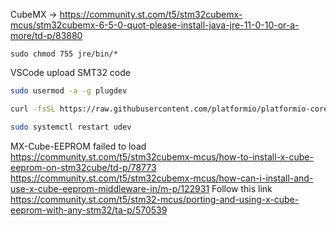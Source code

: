 CubeMX 
-> https://community.st.com/t5/stm32cubemx-mcus/stm32cubemx-6-5-0-quot-please-install-java-jre-11-0-10-or-a-more/td-p/83880
```
sudo chmod 755 jre/bin/*
```
VSCode upload SMT32 code
```bash
sudo usermod -a -g plugdev
```
```bash
curl -fsSL https://raw.githubusercontent.com/platformio/platformio-core/develop/platformio/assets/system/99-platformio-udev.rules | sudo tee /etc/udev/rules.d/99-platformio-udev.rules
```
```bash
sudo systemctl restart udev
```

MX-Cube-EEPROM failed to load
https://community.st.com/t5/stm32cubemx-mcus/how-to-install-x-cube-eeprom-on-stm32cube/td-p/78773
https://community.st.com/t5/stm32cubemx-mcus/how-can-i-install-and-use-x-cube-eeprom-middleware-in/m-p/122931
Follow this link https://community.st.com/t5/stm32-mcus/porting-and-using-x-cube-eeprom-with-any-stm32/ta-p/570539